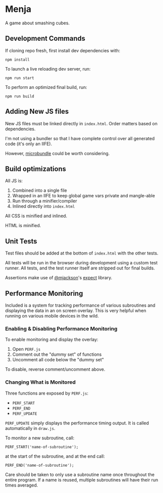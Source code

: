# Menja

A game about smashing cubes.



## Development Commands

If cloning repo fresh, first install dev dependencies with:

```
npm install
```

To launch a live reloading dev server, run:

```
npm run start
```

To perform an optimized final build, run:

```
npm run build
```



## Adding New JS files

New JS files must be linked directly in `index.html`. Order matters based on dependencies.

I'm not using a bundler so that I have complete control over all generated code (it's only an IIFE).

However, [microbundle](https://github.com/developit/microbundle) could be worth considering.



## Build optimizations

All JS is:

1. Combined into a single file
2. Wrapped in an IIFE to keep global game vars private and mangle-able
3. Run through a minifier/compiler
4. Inlined directly into `index.html`

All CSS is minified and inlined.

HTML is minified.



## Unit Tests

Test files should be added at the bottom of `index.html` with the other tests.

All tests will be run in the browser during development using a custom test runner. All tests, and the test runner itself are stripped out for final builds.

Assertions make use of [@mjackson](https://twitter.com/mjackson)'s [expect](https://github.com/mjackson/expect) library.



## Performance Monitoring

Included is a system for tracking performance of various subroutines and displaying the data in an on screen overlay. This is very helpful when running on various mobile devices in the wild.

### Enabling & Disabling Performance Monitoring

To enable monitoring and display the overlay:

1. Open `PERF.js`
2. Comment out the "dummy set" of functions
3. Uncomment all code below the "dummy set"

To disable, reverse comment/uncomment above.

### Changing What is Monitored

Three functions are exposed by `PERF.js`:

- `PERF_START`
- `PERF_END`
- `PERF_UPDATE`

`PERF_UPDATE` simply displays the performance timing output. It is called automatically in `draw.js`.


To monitor a new subroutine, call:

```
PERF_START('name-of-subroutine');
```

at the start of the subroutine, and at the end call:

```
PERF_END('name-of-subroutine');
```

Care should be taken to only use a subroutine name once throughout the entire program. If a name is reused, multiple subroutines will have their run times averaged.
